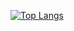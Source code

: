 [![Top Langs](https://github-readme-stats.vercel.app/api/top-langs/?username=deekshithpatel10&show_icons=true&theme=buefy&layout=compact&langs_count=8&hide=&exclude_repo=)](https://github.com/deekshithpatel10/)
